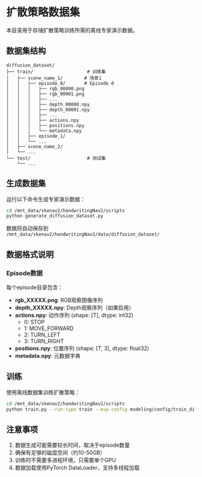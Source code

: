 # 扩散策略数据集

本目录用于存储扩散策略训练所需的离线专家演示数据。

## 数据集结构

```
diffusion_dataset/
├── train/                    # 训练集
│   ├── scene_name_1/        # 场景1
│   │   ├── episode_0/       # Episode 0
│   │   │   ├── rgb_00000.png
│   │   │   ├── rgb_00001.png
│   │   │   ├── ...
│   │   │   ├── depth_00000.npy
│   │   │   ├── depth_00001.npy
│   │   │   ├── ...
│   │   │   ├── actions.npy
│   │   │   ├── positions.npy
│   │   │   └── metadata.npy
│   │   ├── episode_1/
│   │   └── ...
│   ├── scene_name_2/
│   └── ...
└── test/                     # 测试集
    └── ...

```

## 生成数据集

运行以下命令生成专家演示数据：

```bash
cd /mnt_data/skenav2/handwritingNav2/scripts
python generate_diffusion_dataset.py
```

数据将自动保存到 `/mnt_data/skenav2/handwritingNav2/data/diffusion_dataset/`

## 数据格式说明

### Episode数据

每个episode目录包含：

- **rgb_XXXXX.png**: RGB观察图像序列
- **depth_XXXXX.npy**: Depth观察序列（如果启用）
- **actions.npy**: 动作序列 (shape: [T], dtype: int32)
  - 0: STOP
  - 1: MOVE_FORWARD
  - 2: TURN_LEFT
  - 3: TURN_RIGHT
- **positions.npy**: 位置序列 (shape: [T, 3], dtype: float32)
- **metadata.npy**: 元数据字典

## 训练

使用离线数据集训练扩散策略：

```bash
cd /mnt_data/skenav2/handwritingNav2/scripts
python train.py --run-type train --exp-config modeling/config/train_diffusion_hwnav.yaml
```

## 注意事项

1. 数据生成可能需要较长时间，取决于episode数量
2. 确保有足够的磁盘空间（约10-50GB）
3. 训练时不需要多进程环境，只需要单个GPU
4. 数据加载使用PyTorch DataLoader，支持多线程加载

